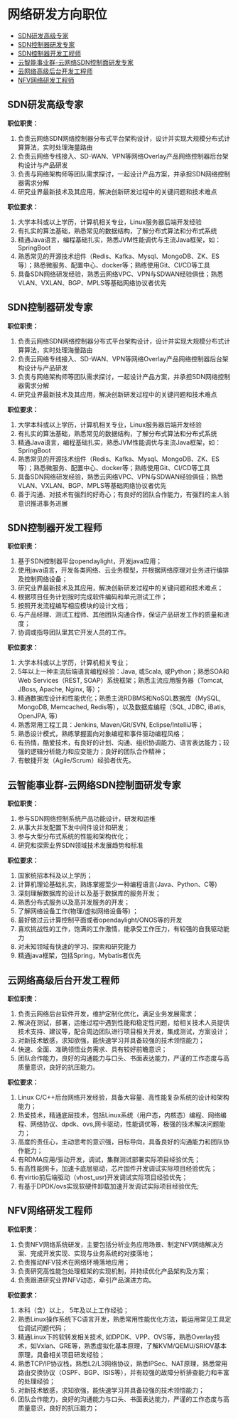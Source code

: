 # 网络研发方向职位
* [SDN研发高级专家](#SDN研发高级专家)
* [SDN控制器研发专家](#SDN控制器研发专家)
* [SDN控制器开发工程师](#SDN控制器开发工程师)
* [云智能事业群-云网络SDN控制面研发专家](#云智能事业群-云网络SDN控制面研发专家)
* [云网络高级后台开发工程师](#云网络高级后台开发工程师)
* [NFV网络研发工程师](#NFV网络研发工程师)

## SDN研发高级专家

**职位职责：** 
1. 负责云网络SDN网络控制器分布式平台架构设计，设计并实现大规模分布式计算算法，实时处理海量路由<br/>
2. 负责云网络专线接入、SD-WAN、VPN等网络Overlay产品网络控制器后台架构设计与产品研发<br/>
3. 负责与网络架构师等团队需求探讨，一起设计产品方案，并承担SDN网络控制器需求分解<br/>
4. 研究业界最新技术及其应用，解决创新研发过程中的关键问题和技术难点<br/>

**职位要求：**
1. 大学本科或以上学历，计算机相关专业，Linux服务器后端开发经验<br/>
2. 有扎实的算法基础，熟悉常见的数据结构，了解分布式算法和分布式系统<br/>
3. 精通Java语言，编程基础扎实，熟悉JVM性能调优与主流Java框架，如：SpringBoot<br/>
4. 熟悉常见的开源技术组件（Redis、Kafka、Mysql、MongoDB、ZK、ES等）；熟悉微服务、配置中心、docker等；熟练使用Git、CI/CD等工具<br/>
5. 具备SDN网络研发经验，熟悉云网络VPC、VPN与SDWAN经验俱佳；熟悉VLAN、VXLAN、BGP、MPLS等基础网络协议者优先<br/>


## SDN控制器研发专家

**职位职责：** 
1. 负责云网络SDN网络控制器分布式平台架构设计，设计并实现大规模分布式计算算法，实时处理海量路由
2. 负责云网络专线接入、SD-WAN、VPN等网络Overlay产品网络控制器后台架构设计与产品研发
3. 负责与网络架构师等团队需求探讨，一起设计产品方案，并承担SDN网络控制器需求分解
4. 研究业界最新技术及其应用，解决创新研发过程中的关键问题和技术难点

**职位要求：**
1. 大学本科或以上学历，计算机相关专业，Linux服务器后端开发经验
2. 有扎实的算法基础，熟悉常见的数据结构，了解分布式算法和分布式系统
3. 精通Java语言，编程基础扎实，熟悉JVM性能调优与主流Java框架，如：SpringBoot
4. 熟悉常见的开源技术组件（Redis、Kafka、Mysql、MongoDB、ZK、ES等）；熟悉微服务、配置中心、docker等；熟练使用Git、CI/CD等工具
5. 具备SDN网络研发经验，熟悉云网络VPC、VPN与SDWAN经验俱佳；熟悉VLAN、VXLAN、BGP、MPLS等基础网络协议者优先
6. 善于沟通、对技术有强烈的好奇心；有良好的团队合作能力，有强烈的主人翁意识推进事务进展


## SDN控制器开发工程师
**职位职责：** 
1. 基于SDN控制器平台opendaylight，开发java应用；
2. 使用java语言，开发各类网络、云业务模型，并根据网络原理对业务进行编排及控制网络设备；
3. 研究业界最新技术及其应用，解决创新研发过程中的关键问题和技术难点；
4. 根据项目任务计划按时完成软件编码和单元测试工作；
5. 按照开发流程编写相应模块的设计文档；
6. 与产品经理、测试工程师、其他团队沟通合作，保证产品研发工作的质量和进度；
7. 协调或指导团队里其它开发人员的工作。

**职位要求：**
1. 大学本科或以上学历，计算机相关专业；
2. 5年以上一种主流后端语言编程经验：Java, 或Scala, 或Python；熟悉SOA和Web Services（REST, SOAP）系统框架；熟悉主流应用服务器（Tomcat, JBoss, Apache, Nginx, 等）；
3. 精通数据库设计和性能优化；熟悉主流RDBMS和NoSQL数据库（MySQL, MongoDB, Memcached, Redis等），以及数据库编程（SQL, JDBC, iBatis, OpenJPA, 等）
4. 熟悉常用工程工具：Jenkins, Maven/Git/SVN, Eclipse/IntelliJ等；
5. 熟悉设计模式，熟练掌握面向对象编程和事件驱动编程风格；
6. 有热情，酷爱技术，有良好的计划、沟通、组织协调能力、语言表达能力；较强的逻辑分析能力和应变能力；良好的团队合作精神；
7. 有敏捷开发（Agile/Scrum）经验者优先。


## 云智能事业群-云网络SDN控制面研发专家
**职位职责：** 
1. 参与SDN网络控制系统产品功能设计，研发和运维
2. 从事大并发配置下发中间件设计和研发；
3. 参与大型分布式系统的性能和架构优化；
4. 研究和探索业界SDN领域技术发展趋势和标准

**职位要求：**
1. 国家统招本科及以上学历；
2. 计算机理论基础扎实，熟练掌握至少一种编程语言(Java、Python、C等)
3. 深刻理解数据库的设计以及基于数据库的服务开发；
4. 熟悉分布式服务以及高并发服务的开发；
5. 了解网络设备工作(物理/虚拟网络设备等) ；
6. 最好做过云计算控制平面或者opendaylight/ONOS等的开发
7. 喜欢挑战性的工作，饱满的工作激情，能承受工作压力，有较强的自我驱动能力
8. 对未知领域有快速的学习、探索和研究能力
9. 精通java框架，包括Spring，Mybatis者优先

## 云网络高级后台开发工程师
**职位职责：** 
1. 负责云网络后台软件开发，维护定制化优化，满足业务发展需求；
2. 解决在测试，部署，运维过程中遇到性能和稳定性问题，给相关技术人员提供技术支持、建议等，配合周边团队进行项目相关开发，集成测试，方案设计；
3. 对新技术敏感，求知欲强，能快速学习并具备较强的技术领悟能力；
4. 快速、全面、准确领悟业务需求、具有较好前瞻意识；
5. 团队合作能力，良好的沟通能力与口头、书面表达能力，严谨的工作态度与高质量意识，良好的抗压能力。

**职位要求：**
1. Linux C/C++后台网络开发经验，具备大容量、高性能复杂系统的设计和架构能力；
2. 热爱技术，精通底层技术，包括Linux系统（用户态，内核态）编程、网络编程、网络协议、dpdk、ovs,网卡驱动，性能调优等，极强的技术解决问题能力；
3. 高度的责任心，主动思考的意识强，目标导向，具备良好的沟通能力和团队协作能力；
4. 有RDMA应用/驱动开发，调试，集群测试部署实际项目经验优先；
5. 有高性能网卡，加速卡底层驱动，芯片固件开发调试实际项目经验优先；
6. 有virtio前后端驱动（vhost_usr)开发调试实际项目经验优先；
7. 有基于DPDK/ovs实现软硬件卸载加速开发调试实际项目经验优先;

## NFV网络研发工程师
**职位职责：** 
1. 负责NFV网络系统研发，主要包括分析业务应用场景、制定NFV网络解决方案、完成开发实现、实现与业务系统的对接落地；
2. 负责推动NFV技术在网络环境落地应用；
3. 负责研究高性能包处理框架的实现机制，并持续优化产品架构及方案；
4. 负责跟进研究业界NFV动态，牵引产品演进方向。

**职位要求：**
1. 本科（含）以上， 5年及以上工作经验；
2. 熟悉Linux操作系统下C语言开发，熟悉常用性能优化方法，能运用常见工具定位调试问题代码；
3. 精通Linux下的软转发相关技术, 如DPDK、VPP、OVS等，熟悉Overlay技术，如Vxlan、GRE等，熟悉虚拟化基本原理，了解KVM/QEMU/SRIOV基本原理，具备相关项目研发经验；
4. 熟悉TCP/IP协议栈，熟悉L2/L3网络协议，熟悉IPSec、NAT原理，熟悉常用路由交换协议（OSPF、BGP、ISIS等），并有较强的故障分析排查能力和丰富的处理经验；
5. 对新技术敏感，求知欲强，能快速学习并具备较强的技术领悟能力；
6. 团队合作能力，良好的沟通能力与口头、书面表达能力，严谨的工作态度与高质量意识，良好的抗压能力；
